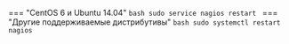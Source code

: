 === "CentOS 6 и Ubuntu 14.04"
    ```bash
    sudo service nagios restart
    ```
=== "Другие поддерживаемые дистрибутивы"
    ```bash
    sudo systemctl restart nagios
    ```
